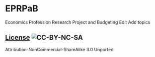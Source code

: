 # EPRPaB

Economics Profession Research Project and Budgeting Edit
Add topics
 

## [License](LICENSE) ![CC-BY-NC-SA](https://licensebuttons.net/l/by-nc-sa/3.0/88x31.png)

Attribution-NonCommercial-ShareAlike 3.0 Unported
